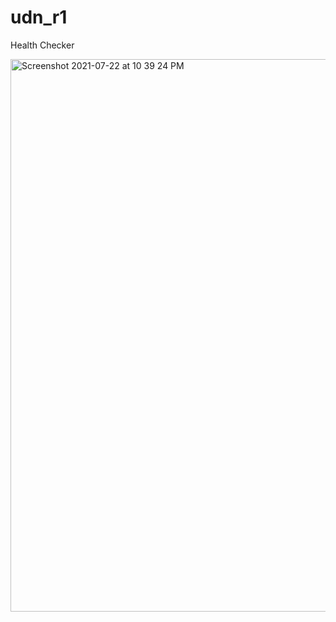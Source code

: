 # udn_r1

Health Checker

<img width="884" alt="Screenshot 2021-07-22 at 10 39 24 PM" src="https://user-images.githubusercontent.com/39838457/126778761-56b669e6-5de4-4860-838d-b2e24d2bf538.png">
